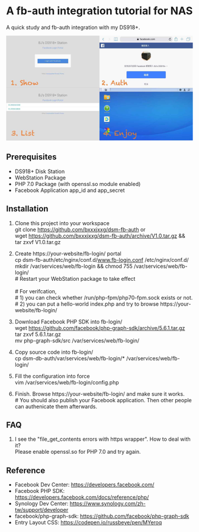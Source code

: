 # A fb-auth integration tutorial for NAS

A quick study and fb-auth integration with my DS918+.

![demo.jpeg](images/demo.jpeg)

## Prerequisites
- DS918+ Disk Station
- WebStation Package
- PHP 7.0 Package (with openssl.so module enabled)
- Facebook Application app_id and app_secret

## Installation
1. Clone this project into your workspace <br/>
git clone https://github.com/bxxxjxxg/dsm-fb-auth or <br/>
wget https://github.com/bxxxjxxg/dsm-fb-auth/archive/V1.0.tar.gz && tar zxvf V1.0.tar.gz 

2. Create https://your-website/fb-login/ portal<br/>
cp dsm-fb-auth/etc/nginx/conf.d/www.fb-login.conf /etc/nginx/conf.d/ <br/>
mkdir /var/services/web/fb-login && chmod 755 /var/services/web/fb-login/ <br/>
\# Restart your WebStation package to take effect <br/><br/>
\# For verifcation, <br/>
\# 1) you can check whether /run/php-fpm/php70-fpm.sock exists or not. <br/>
\# 2) you can put a hello-world index.php and try to browse https://your-website/fb-login/

3. Download Facebook PHP SDK into fb-login/ <br/>
wget https://github.com/facebook/php-graph-sdk/archive/5.6.1.tar.gz <br/>
tar zxvf 5.6.1.tar.gz <br/>
mv php-graph-sdk/src /var/services/web/fb-login/ <br/>

4. Copy source code into fb-login/ <br/>
cp dsm-db-auth/var/services/web/fb-login/* /var/services/web/fb-login/

5. Fill the configuration into force <br/>
vim /var/services/web/fb-login/config.php <br/>

6. Finish. Browse https://your-website/fb-login/ and make sure it works. <br/>
\# You should also publish your Facebook application. Then other people can authenicate them afterwards.

## FAQ
1. I see the "file_get_contents errors with https wrapper". How to deal with it? <br/>
Please enable openssl.so for PHP 7.0 and try again.

## Reference
- Facebook Dev Center: https://developers.facebook.com/
- Facebook PHP SDK: https://developers.facebook.com/docs/reference/php/
- Synology Dev Center: https://www.synology.com/zh-tw/support/developer
- facebook/php-graph-sdk: https://github.com/facebook/php-graph-sdk
- Entry Layout CSS: https://codepen.io/russbeye/pen/MYeroq

